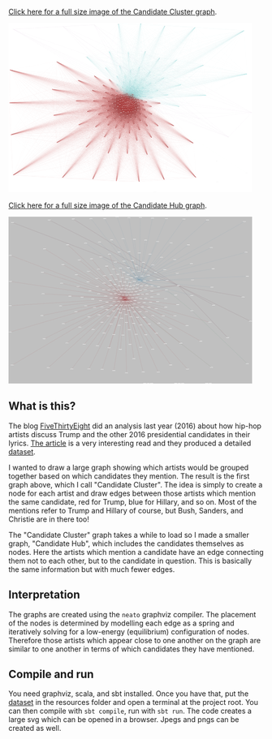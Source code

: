 [Click here for a full size image of the Candidate Cluster graph](http://jonathanridenour.net/projects/candidate_cluster.html).

![Candidate Cluster png](https://github.com/JERidenour/CandidateLyricsViz/blob/master/src/main/resources/CandidateCluster.png)

[Click here for a full size image of the Candidate Hub graph](http://www.jonathanridenour.net/projects/candidate_hub.html).

![Candidate Hub png](https://github.com/JERidenour/CandidateLyricsViz/blob/master/src/main/resources/CandidateHub.png)

## What is this?

The blog [FiveThirtyEight](http://fivethirtyeight.com/) did an analysis last year (2016) about how hip-hop artists discuss Trump and the other 2016 presidential candidates in their lyrics. [The article](https://projects.fivethirtyeight.com/clinton-trump-hip-hop-lyrics/) is a very interesting read and they produced a detailed [dataset](https://github.com/fivethirtyeight/data/tree/master/hip-hop-candidate-lyrics).

I wanted to draw a large graph showing which artists would be grouped together based on which candidates they mention. The result is the first graph above, which I call "Candidate Cluster". The idea is simply to create a node for each artist and draw edges between those artists which mention the same candidate, red for Trump, blue for Hillary, and so on. Most of the mentions refer to Trump and Hillary of course, but Bush, Sanders, and Christie are in there too!

The "Candidate Cluster" graph takes a while to load so I made a smaller graph, "Candidate Hub", which includes the candidates themselves as nodes. Here the artists which mention a candidate have an edge connecting them not to each other, but to the candidate in question. This is basically the same information but with much fewer edges.

## Interpretation

The graphs are created using the `neato` graphviz compiler. The placement of the nodes is determined by modelling each edge as a spring and iteratively solving for a low-energy (equilibrium) configuration of nodes. Therefore those artists which appear close to one another on the graph are similar to one another in terms of which candidates they have mentioned.

## Compile and run

You need graphviz, scala, and sbt installed. Once you have that, put the  [dataset](https://github.com/fivethirtyeight/data/tree/master/hip-hop-candidate-lyrics) in the resources folder and open a terminal at the project root. You can then compile with `sbt compile`, run with `sbt run`. The code creates a large svg which can be opened in a browser. Jpegs and pngs can be created as well.
